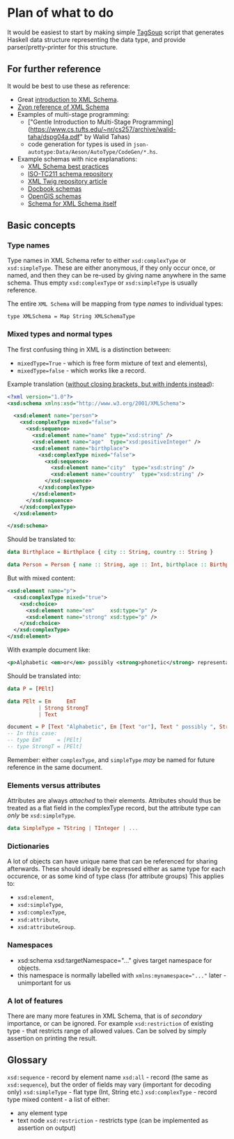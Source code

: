# Plan of what to do

It would be easiest to start by making simple
[TagSoup](https://hackage.haskell.org/package/tagsoup) script that
generates Haskell data structure representing the data type, and provide
parser/pretty-printer for this structure.

## For further reference

It would be best to use these as reference:
* Great [introduction to XML Schema](https://www.w3schools.com/xml/schema_intro.asp).
* [Zvon reference of XML Schema](http://zvon.org/xxl/xmlSchema2001Reference/Output/Schema/index.html)
* Examples of multi-stage programming:
  - ["Gentle Introduction to Multi-Stage Programming](https://www.cs.tufts.edu/~nr/cs257/archive/walid-taha/dspg04a.pdf" by Walid Tahas)
  - code generation for types is used in `json-autotype:Data/Aeson/AutoType/CodeGen/*.hs`.
* Example schemas with nice explanations:
  - [XML Schema best practices](http://xml.coverpages.org/HP-StephensonSchemaBestPractices.pdf)
  - [ISO-TC211 schema repository](https://github.com/ISO-TC211/XML)
  - [XML Twig repository article](http://www.xmltwig.org/article/bw/bw_04-schema_repositories.html)
  - [Docbook schemas](http://www.oasis-open.org/docbook/xsd/)
  - [OpenGIS schemas](https://github.com/schema-repo/schema-repo)
  - [Schema for XML Schema itself](https://www.w3.org/TR/xmlschema-1/#normative-schemaSchema)

## Basic concepts

### Type names

Type names in XML Schema refer to either `xsd:complexType` or `xsd:simpleType`.
These are either anonymous, if they only occur once, or named, and then they can be re-used by giving
name anywhere in the same schema. Thus empty `xsd:complexType` or `xsd:simpleType` is usually reference.

The entire `XML Schema` will be mapping from type *names* to individual types:
```
type XMLSchema = Map String XMLSchemaType
```

### Mixed types and normal types

The first confusing thing in XML is a distinction between:
* `mixedType=True`  - which is free form mixture of text and elements),
* `mixedType=false` - which works like a record.

Example translation ([without closing brackets, but with indents instead](http://www.iro.umontreal.ca/~lapalme/ForestInsteadOfTheTrees/HTML/ch10s05.html)):
```xml
<?xml version="1.0"?>
<xsd:schema xmlns:xsd="http://www.w3.org/2001/XMLSchema">

  <xsd:element name="person">
    <xsd:complexType mixed="false">
      <xsd:sequence>
        <xsd:element name="name" type="xsd:string" />
        <xsd:element name="age"  type="xsd:positiveInteger" />
        <xsd:element name="birthplace">
          <xsd:complexType mixed="false">
            <xsd:sequence>
              <xsd:element name="city"  type="xsd:string" />
              <xsd:element name="country"  type="xsd:string" />
            </xsd:sequence>
          </xsd:complexType>
        </xsd:element>
      </xsd:sequence>
    </xsd:complexType>
  </xsd:element>

</xsd:schema>
```

Should be translated to:
```haskell
data Birthplace = Birthplace { city :: String, country :: String }

data Person = Person { name :: String, age :: Int, birthplace :: Birthplace }
```

But with mixed content:
```xml
<xsd:element name="p">
  <xsd:complexType mixed="true">
    <xsd:choice>
      <xsd:element name="em"     xsd:type="p" />
      <xsd:element name="strong" xsd:type="p" />
    </xsd:choice>
  </xsd:complexType>
</xsd:element>
```
With example document like:
```xml
<p>Alphabetic <em>or</em> possibly <strong>phonetic</strong> representation.</p>
```


Should be translated into:
```haskell
data P = [PElt]

data PElt = Em     EmT
          | Strong StrongT
          | Text

document = P [Text "Alphabetic", Em [Text "or"], Text " possibly ", Strong [Text "phonetic"], Text " representation"]
-- In this case:
-- type EmT     = [PElt]
-- type StrongT = [PElt]
```
Remember: either `complexType`, and `simpleType` *may* be named for future reference in the same document.

### Elements versus attributes

Attributes are always *attached* to their elements.
Attributes should thus be treated as a flat field in the complexType record,
but the attribute type can *only* be `xsd:simpleType`.
```haskell
data SimpleType = TString | TInteger | ...
```

### Dictionaries
A lot of objects can have unique name that can be referenced for sharing afterwards.
These should ideally be expressed either as same type for each occurence,
or as some kind of type class (for attribute groups)
This applies to:
* `xsd:element`,
* `xsd:simpleType`,
* `xsd:complexType`,
* `xsd:attribute`,
* `xsd:attributeGroup`.

### Namespaces
* xsd:schema xsd:targetNamespace="..." gives target namespace for objects.
* this namespace is normally labelled with `xmlns:mynamespace="..."` later - unimportant for us

### A lot of features

There are many more features in XML Schema, that is of *secondary* importance, or can be ignored.
For example `xsd:restriction` of existing type - that restricts range of allowed values.
Can be solved by simply assertion on printing the result.

## Glossary
`xsd:sequence` - record by element name
`xsd:all` - record (the same as `xsd:sequence`), but the order of fields may vary (important for decoding only)
`xsd:simpleType` - flat type (Int, String etc.)
`xsd:complexType` - record type
mixed content - a list of either:
  * any element type
  * text node
`xsd:restriction` - restricts type (can be implemented as assertion on output)
